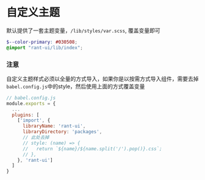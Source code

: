 # 自定义主题

默认提供了一套主题变量，```/lib/styles/var.scss```, 覆盖变量即可

```scss
$--color-primary: #030508;
@import "rant-ui/lib/index";
```

### 注意

自定义主题样式必须以全量的方式导入，如果你是以按需方式导入组件，需要去掉```babel.config.js```中的style，然后使用上面的方式覆盖变量

```js
// babel.config.js
module.exports = {
  ...
  plugins: [
    ['import', {
      libraryName: 'rant-ui',
      libraryDirectory: 'packages',
      // 此处去掉
      // style: (name) => {
      //   return `${name}/${name.split('/').pop()}.css`;
      // },
    }, 'rant-ui']
  ]
}
```
